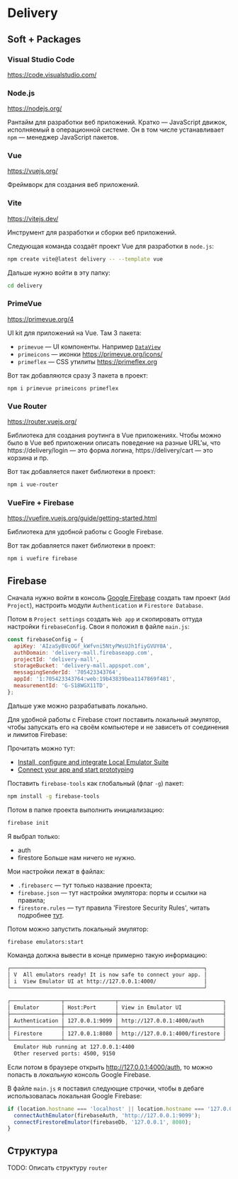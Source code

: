 # Delivery

## Soft + Packages

### Visual Studio Code

https://code.visualstudio.com/

### Node.js

https://nodejs.org/

Рантайм для разработки веб приложений.
Кратко — JavaScript движок, исполняемый в операционной системе.
Он в том числе устанавливает `npm` — менеджер JavaScript пакетов.

### Vue

https://vuejs.org/

Фреймворк для создания веб приложений.

### Vite

https://vitejs.dev/

Инструмент для разработки и сборки веб приложений.

Следующая команда создаёт проект Vue для разработки в `node.js`:

```sh
npm create vite@latest delivery -- --template vue
```

Дальше нужно войти в эту папку:

```sh
cd delivery
```

### PrimeVue

https://primevue.org/4

UI kit для приложений на Vue.
Там 3 пакета:

- `primevue` — UI компоненты. Например [`DataView`](https://primevue.org/dataview/)
- `primeicons` — иконки https://primevue.org/icons/
- `primeflex` — CSS утилиты https://primeflex.org

Вот так добавляются сразу 3 пакета в проект:

```
npm i primevue primeicons primeflex
```

### Vue Router

https://router.vuejs.org/

Библиотека для создания роутинга в Vue приложениях.
Чтобы можно было в Vue веб приложении описать поведение на разные URL'ы, что https://delivery/login — это форма логина, https://delivery/cart — это корзина и пр.

Вот так добавляется пакет библиотеки в проект:

```sh
npm i vue-router
```

### VueFire + Firebase

https://vuefire.vuejs.org/guide/getting-started.html

Библиотека для удобной работы с Google Firebase.

Вот так добавляется пакет библиотеки в проект:

```sh
npm i vuefire firebase
```

## Firebase

Сначала нужно войти в консоль [Google Firebase](https://firebase.google.com/) создать там проект (`Add Project`), настроить модули `Authentication` и `Firestore Database`.

Потом в `Project settings` создать `Web app` и скопировать оттуда настройки `firebaseConfig`. Свои я положил в файле `main.js`:

```js
const firebaseConfig = {
  apiKey: 'AIzaSyBVcOGf_kWfvni5NtyPWsUJh1fiyGVUY0A',
  authDomain: 'delivery-mall.firebaseapp.com',
  projectId: 'delivery-mall',
  storageBucket: 'delivery-mall.appspot.com',
  messagingSenderId: '705423343764',
  appId: '1:705423343764:web:19b43839bea1147869f481',
  measurementId: 'G-S18WGX11TD',
};
```

Дальше уже можно разрабатывать локально.

Для удобной работы с Firebase стоит поставить локальный эмулятор, чтобы запускать его на своём компьютере и не зависеть от соединения и лимитов Firebase:

Прочитать можно тут:

- [Install, configure and integrate Local Emulator Suite](https://firebase.google.com/docs/emulator-suite/install_and_configure)
- [Connect your app and start prototyping](https://firebase.google.com/docs/emulator-suite/connect_and_prototype)

Поставить `firebase-tools` как глобальный (флаг `-g`) пакет:

```sh
npm install -g firebase-tools
```

Потом в папке проекта выполнить инициализацию:

```sh
firebase init
```

Я выбрал только:

- auth
- firestore
  Больше нам ничего не нужно.

Мои настройки лежат в файлах:

- `.firebaserc` — тут только название проекта;
- `firebase.json` — тут настройки эмулятора: порты и ссылки на правила;
- `firestore.rules` — тут правила 'Firestore Security Rules', читать подробнее [тут](https://firebase.google.com/docs/firestore/security/get-started).

Потом можно запустить локальный эмулятор:

```sh
firebase emulators:start
```

Команда должна вывести в конце примерно такую информацию:

```sh
┌─────────────────────────────────────────────────────────────┐
│ V  All emulators ready! It is now safe to connect your app. │
│ i  View Emulator UI at http://127.0.0.1:4000/               │
└─────────────────────────────────────────────────────────────┘

┌────────────────┬────────────────┬─────────────────────────────────┐
│ Emulator       │ Host:Port      │ View in Emulator UI             │
├────────────────┼────────────────┼─────────────────────────────────┤
│ Authentication │ 127.0.0.1:9099 │ http://127.0.0.1:4000/auth      │
├────────────────┼────────────────┼─────────────────────────────────┤
│ Firestore      │ 127.0.0.1:8080 │ http://127.0.0.1:4000/firestore │
└────────────────┴────────────────┴─────────────────────────────────┘
  Emulator Hub running at 127.0.0.1:4400
  Other reserved ports: 4500, 9150
```

Если потом в браузере открыть http://127.0.0.1:4000/auth, то можно попасть в _локальную_ консоль Google Firebase.

В файле `main.js` я поставил следующие строчки, чтобы в дебаге использовалась локальная Google Firebase:

```js
if (location.hostname === 'localhost' || location.hostname === '127.0.0.1') {
  connectAuthEmulator(firebaseAuth, 'http://127.0.0.1:9099');
  connectFirestoreEmulator(firebaseDb, '127.0.0.1', 8080);
}
```

## Структура

TODO: Описать структуру `router`
